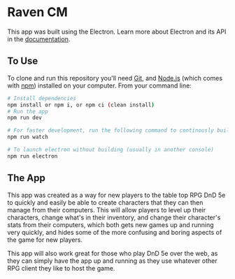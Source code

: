 # Raven CM

This app was built using the Electron.
Learn more about Electron and its API in the [documentation](http://electron.atom.io/docs/).

## To Use

To clone and run this repository you'll need [Git](https://git-scm.com), and [Node.js](https://nodejs.org/en/download/) (which comes with [npm](http://npmjs.com)) installed on your computer. From your command line:

```bash
# Install dependencies
npm install or npm i, or npm ci (clean install)
# Run the app
npm run dev
```

```bash
# For faster development, run the following command to continously build
npm run watch

# To launch electron without building (usually in another console)
npm run electron
```

## The App
This app was created as a way for new players to the table top RPG DnD 5e to quickly and easily be able to create characters that they can then manage from their computers. This will allow players to level up their characters, change what's in their inventory, and change their character's stats from their computers, which both gets new games up and running very quickly, and hides some of the more confusing and boring aspects of the game for new players.

This app will also work great for those who play DnD 5e over the web, as they can simply have the app up and running as they use whatever other RPG client they like to host the game.

